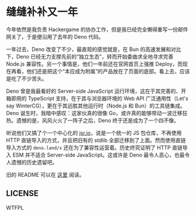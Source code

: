 # 缝缝补补又一年

今年依然是我负责 Hackergame 的协办工作，但是我已经完全懒得重写一份邮件网关了，于是便沿用了去年的 Deno 代码。

一年过去，Deno 改变了不少，最直观的感觉就是，在 Bun 的高速发展和对比下，Deno 已经无力支撑先前的“独立生态”，转而开始委曲求全地寻求完善 Node.js 兼容性。另一个事情是，他们一年前还在官网首页上强推 Deploy，而现在再看，他们还是把这个“本应成为附属”的产品放在了页面的底部。看上去，应该是吃了不少苦头。

Deno 曾是我最看好的 Server-side JavaScript 运行环境，这在于其完善的、开箱即用的 TypeScript 支持，在于其与浏览器环境的 Web API 广泛通用性（Let's say WinterCG），更在于其远胜其他运行时（Node.js 和 Bun）的工具链集成。Deno 诞生时，我暗中感叹：这家伙真的很像 Go，或许真的能够带动一波迁移狂热。遗憾的是，风风火火了一阵子之后，Deno 终于还是成为了一个四不像。

听说他们又搞了个一个中心化的 [jsr.io](https://jsr.io/)，说是一个统一的 JS 包仓库，不再使用 HTTP 直链导入的方式，并且把旧有的 stdlib 全部迁移到了上面。然而使用直链导入方式的 `deno.land/x` 还在为了兼容性运营着。历史终究证明了 HTTP 直链导入 ESM 并不适合 Server-side JavaScript。这或许是 Deno 最令人恶心，也最令人遗憾的历史遗留吧。

旧的 README 可以在 [这里](/README-old.md) 阅读。

## LICENSE

WTFPL
